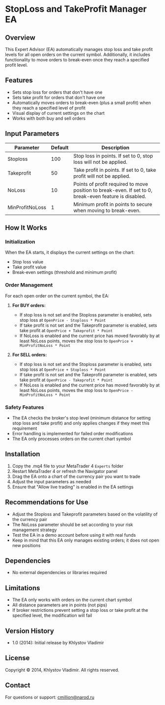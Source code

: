 # StopLoss and TakeProfit Manager EA

## Overview
This Expert Advisor (EA) automatically manages stop loss and take profit levels for all open orders on the current symbol. Additionally, it includes functionality to move orders to break-even once they reach a specified profit level.

## Features
- Sets stop loss for orders that don't have one
- Sets take profit for orders that don't have one
- Automatically moves orders to break-even (plus a small profit) when they reach a specified level of profit
- Visual display of current settings on the chart
- Works with both buy and sell orders

## Input Parameters
| Parameter | Default | Description |
|-----------|---------|-------------|
| Stoploss | 100 | Stop loss in points. If set to 0, stop loss will not be applied. |
| Takeprofit | 50 | Take profit in points. If set to 0, take profit will not be applied. |
| NoLoss | 10 | Points of profit required to move position to break-even. If set to 0, break-even feature is disabled. |
| MinProfitNoLoss | 1 | Minimum profit in points to secure when moving to break-even. |

## How It Works

### Initialization
When the EA starts, it displays the current settings on the chart:
- Stop loss value
- Take profit value
- Break-even settings (threshold and minimum profit)

### Order Management
For each open order on the current symbol, the EA:

1. **For BUY orders:**
   - If stop loss is not set and the Stoploss parameter is enabled, sets stop loss at `OpenPrice - Stoploss * Point`
   - If take profit is not set and the Takeprofit parameter is enabled, sets take profit at `OpenPrice + Takeprofit * Point`
   - If NoLoss is enabled and the current price has moved favorably by at least NoLoss points, moves the stop loss to `OpenPrice + MinProfitNoLoss * Point`

2. **For SELL orders:**
   - If stop loss is not set and the Stoploss parameter is enabled, sets stop loss at `OpenPrice + Stoploss * Point`
   - If take profit is not set and the Takeprofit parameter is enabled, sets take profit at `OpenPrice - Takeprofit * Point`
   - If NoLoss is enabled and the current price has moved favorably by at least NoLoss points, moves the stop loss to `OpenPrice - MinProfitNoLoss * Point`

### Safety Features
- The EA checks the broker's stop level (minimum distance for setting stop loss and take profit) and only applies changes if they meet this requirement
- Error handling is implemented for failed order modifications
- The EA only processes orders on the current chart symbol

## Installation
1. Copy the .mq4 file to your MetaTrader 4 `Experts` folder
2. Restart MetaTrader 4 or refresh the Navigator panel
3. Drag the EA onto a chart of the currency pair you want to trade
4. Adjust the input parameters as needed
5. Ensure that "Allow live trading" is enabled in the EA settings

## Recommendations for Use
- Adjust the Stoploss and Takeprofit parameters based on the volatility of the currency pair
- The NoLoss parameter should be set according to your risk management strategy
- Test the EA in a demo account before using it with real funds
- Keep in mind that this EA only manages existing orders; it does not open new positions

## Dependencies
- No external dependencies or libraries required

## Limitations
- The EA only works with orders on the current chart symbol
- All distance parameters are in points (not pips)
- If broker restrictions prevent setting a stop loss or take profit at the specified level, the modification will fail

## Version History
- 1.0 (2014): Initial release by Khlystov Vladimir

## License
Copyright © 2014, Khlystov Vladimir. All rights reserved.

## Contact
For questions or support: cmillion@narod.ru
